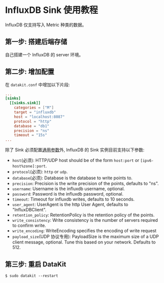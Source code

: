 
# InfluxDB Sink 使用教程

InfluxDB 仅支持写入 Metric 种类的数据。

## 第一步: 搭建后端存储

自己搭建一个 InfluxDB 的 server 环境。

## 第二步: 增加配置

在 `datakit.conf` 中增加以下片段:

```conf
...
[sinks]
  [[sinks.sink]]
    categories = ["M"]
    target = "influxdb"
    host = "localhost:8087"
    protocol = "http"
    database = "db1"
    precision = "ns"
    timeout = "15s"
...
```

除了 Sink 必须配置[通用参数](datakit-sink-guide)外, InfluxDB 的 Sink 实例目前支持以下参数:

- `host`(必须): HTTP/UDP host should be of the form `host:port` or `[ipv6-host%zone]:port`.
- `protocol`(必须): `http` or `udp`.
- `database`(必须): Database is the database to write points to.
- `precision`: Precision is the write precision of the points, defaults to "ns".
- `username`: Username is the influxdb username, optional.
- `password`: Password is the influxdb password, optional.
- `timeout`: Timeout for influxdb writes, defaults to 10 seconds.
- `user_agent`: UserAgent is the http User Agent, defaults to "InfluxDBClient".
- `retention_policy`: RetentionPolicy is the retention policy of the points.
- `write_consistency`: Write consistency is the number of servers required to confirm write.
- `write_encoding`: WriteEncoding specifies the encoding of write request
- `payload_size`(UDP 协议专用): PayloadSize is the maximum size of a UDP client message, optional. Tune this based on your network. Defaults to 512.

## 第三步: 重启 DataKit

`$ sudo datakit --restart`
